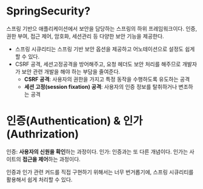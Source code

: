 # SpringSecurity?
스프링 기반으 애플리케이션에서 보안을 담당하는 스프링의 하위 프레임워크이다.
인증, 권한 부여, 접근 제어, 암호화, 세션관리 등 다양한 보안 기능을 제공한다.

- 스프링 시큐리티는 스프링 기반 보안 옵션을 제공하고 어노테이션으로 설정도 쉽게할 수 있다.
- CSRF 공격, 세션고정공격을 방어해주고, 요청 헤더도 보안 처리를 해주므로 개발자가 보안 관련 개발을 해야 하는 부담을 줄여준다.
	- **CSRF 공격**: 사용자의 권한을 가지고 특정 동작을 수행하도록 유도하는 공격
	- **세션 고정(session fixation) 공격**: 사용자의 인증 정보를 탈취하거나 변조하는 공격


# 인증(Authentication) & 인가(Authrization)
인증: **사용자의 신원을 확인**하는 과정이다.
인가: 인증과는 또 다른 개념이다. 인가는 사이트의 **접근을 제어**하는 과정이다.

인증과 인가 관련 커드를 직접 구현하기 위해서는 너무 번거롭기에, 스프링 시큐리티를 활용해서 쉽게 처리할 수 있다.


